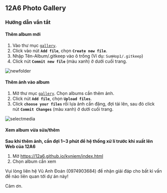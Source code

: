 ## 12A6 Photo Gallery

### Hướng dẫn vắn tắt

#### Thêm album mới
1. Vào thư mục [`gallery`](https://github.com/12a6/kyniem/tree/master/gallery).
2. Click vào nút **`Add file`**, chọn **`Create new file`**.
3. Nhập Tên-Album/.gitkeep vào ô trống (Ví dụ: `SumHop1/.gitkeep`)
4. Click nút **`Commit new file`** (màu xanh) ở dưới cuối trang.

![newfolder](https://media.giphy.com/media/455paOHOAWr4KWNOtg/giphy.gif)

#### Thêm ảnh vào album
1. Mở thư mục [`gallery`](https://github.com/12a6/kyniem/tree/master/gallery). Chọn albums cần thêm ảnh.
2. Click nút **`Add file`**, chọn **`Upload files`**.
3. Click **`choose your files`** rồi lựa ảnh cần đăng, đợi tải lên, sau đó click nút **`Commit Changes`** (màu xanh) ở dưới cuối trang.

![selectmedia](http://media.giphy.com/media/2uIfenjYx5anbQOEAo/giphy.gif)

#### Xem album vừa sửa/thêm
**Sau khi thêm ảnh, cần đợi 1~3 phút để hệ thống xử lí trước khi xuất lên Web của 12A6**
1. Mở https://12a6.github.io/kyniem/index.html
2. Chọn album cần xem

Vui lòng liên hệ Vũ Anh Đoán (0974903684) để nhận giải đáp cho bất kì vấn đề nào liên quan tới dự án này!

Cảm ơn. 
